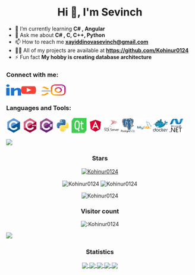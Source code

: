 <h1 align="center">Hi 👋, I'm Sevinch</h1>
<!-- <p align="left"> <img src="https://komarev.com/ghpvc/?username=Kohinur0124&label=Profile%20views&color=0e75b6&style=flat" alt="Kohinur0124" /> </p> -->



- 🌱 I’m currently learning **C# , Angular**
- 💬 Ask me about **C# , C, C++, Python**
- 📫 How to reach me **xayiddinovasevinch@gmail.com**
- 👨‍💻 All of my projects are available at **https://github.com/Kohinur0124**
- ⚡ Fun fact **My hobby is creating database architecture**

<h3 align="left">Connect with me:</h3>
<p align="left">
<a href="https://linkedin.com/in/https://www.linkedin.com/in/sevinch-xayriddinova-b324b0267/" target="blank"><img align="center" src="https://raw.githubusercontent.com/teamedwardforever/Readme-Generator/71f25dd8b98329b168142a6b782a107b75eab178/svg/Social/linked-in-alt.svg" alt="https://www.linkedin.com/in/sevinch-xayriddinova-b324b0267/" height="30" width="40" /></a><a href="https://www.youtube.com/c/@Kohinur_0124" target="blank"><img align="center" src="https://raw.githubusercontent.com/teamedwardforever/Readme-Generator/71f25dd8b98329b168142a6b782a107b75eab178/svg/Social/youtube.svg" alt="@Kohinur_0124" height="30" width="40" /></a><a href="https://www.leetcode.com/nur_210124" target="blank"><img align="center" src="https://raw.githubusercontent.com/teamedwardforever/Readme-Generator/71f25dd8b98329b168142a6b782a107b75eab178/svg/Social/leet-code.svg" alt="nur_210124" height="30" width="40" /></a><a href="https://instagram.com/k00h1nur" target="blank"><img align="center" src="https://raw.githubusercontent.com/teamedwardforever/Readme-Generator/71f25dd8b98329b168142a6b782a107b75eab178/svg/Social/instagram.svg" alt="k00h1nur" height="30" width="40" /></a></p>

<h3 align="left">Languages and Tools:</h3>
<p align="left">
<img src="https://raw.githubusercontent.com/teamedwardforever/Readme-Generator/71f25dd8b98329b168142a6b782a107b75eab178/svg/Skills/Languages/c-original.svg" alt="C" width="40" height="40"/>
<img src="https://raw.githubusercontent.com/teamedwardforever/Readme-Generator/71f25dd8b98329b168142a6b782a107b75eab178/svg/Skills/Languages/cplusplus-original.svg" alt="CPP" width="40" height="40"/>
<img src="https://raw.githubusercontent.com/teamedwardforever/Readme-Generator/71f25dd8b98329b168142a6b782a107b75eab178/svg/Skills/Languages/csharp-original.svg" alt="Csharp" width="40" height="40"/>
<img src="https://raw.githubusercontent.com/teamedwardforever/Readme-Generator/71f25dd8b98329b168142a6b782a107b75eab178/svg/Skills/Languages/python-original.svg" alt="Python" width="40" height="40"/>
<img src="https://raw.githubusercontent.com/teamedwardforever/Readme-Generator/71f25dd8b98329b168142a6b782a107b75eab178/svg/Skills/Frontend/Qt_logo_2016.svg" alt="Qt" width="40" height="40"/>
<img src="https://raw.githubusercontent.com/teamedwardforever/Readme-Generator/71f25dd8b98329b168142a6b782a107b75eab178/svg/Skills/Frontend/angular.svg" alt="Angular" width="40" height="40"/>
<img src="https://raw.githubusercontent.com/teamedwardforever/Readme-Generator/71f25dd8b98329b168142a6b782a107b75eab178/svg/Skills/Database/microsoft-sql-server-logo.svg" alt="Microsoft Sql Server" width="40" height="40"/>
<img src="https://raw.githubusercontent.com/teamedwardforever/Readme-Generator/71f25dd8b98329b168142a6b782a107b75eab178/svg/Skills/Database/postgresql-original-wordmark.svg" alt="Postgresql" width="40" height="40"/>
<img src="https://raw.githubusercontent.com/teamedwardforever/Readme-Generator/71f25dd8b98329b168142a6b782a107b75eab178/svg/Skills/Database/mysql-original-wordmark.svg" alt="Mysql" width="40" height="40"/>
<img src="https://raw.githubusercontent.com/teamedwardforever/Readme-Generator/71f25dd8b98329b168142a6b782a107b75eab178/svg/Skills/Devops/docker-original-wordmark.svg" alt="Docker" width="40" height="40"/>
<img src="https://raw.githubusercontent.com/teamedwardforever/Readme-Generator/71f25dd8b98329b168142a6b782a107b75eab178/svg/Skills/Framework/dot-net-original-wordmark.svg" alt="Dot Net" width="40" height="40"/>
</p>

<img src="https://user-images.githubusercontent.com/73097560/115834477-dbab4500-a447-11eb-908a-139a6edaec5c.gif"><h3 align="center">Stars</h3>
<p align="center"> <a href="https://github.com/ryo-ma/github-profile-trophy"><img src="https://github-profile-trophy.vercel.app/?username=Kohinur0124&theme=default" alt="Kohinur0124" /></a> </p>
<div align = "center"  >
<img align="center"   height="180em" src="https://github-readme-stats.vercel.app/api/top-langs/?username=Kohinur0124&layout=compact&theme=default" alt=Kohinur0124 />

<img align="center" height="180em" src="https://github-readme-stats.vercel.app/api?username=Kohinur0124&show_icons=true&locale=en&theme=default" alt="Kohinur0124" />
<p><img align="center" height="180em" src="https://github-readme-streak-stats.herokuapp.com/?user=Kohinur0124&theme=default" alt="Kohinur0124" /></p>
</div>
<h3 align="center">Visitor count</h3>
<div align ="center">
  
![:Kohinur0124](https://moe-counter.glitch.me/get/@:Kohinur0124)
</div>

<img src="https://user-images.githubusercontent.com/73097560/115834477-dbab4500-a447-11eb-908a-139a6edaec5c.gif"><h3 align="center">Statistics</h3>
<div align="center">
<a href="https://github.com/Kohinur0124">
<img align="center" src="http://github-profile-summary-cards.vercel.app/api/cards/stats?username=Kohinur0124&theme=graywhite" height="180em" />
<img align="center" src="http://github-profile-summary-cards.vercel.app/api/cards/most-commit-language?username=Kohinur0124&theme=graywhite" height="180em" />
<img align="center" src="http://github-profile-summary-cards.vercel.app/api/cards/repos-per-language?username=Kohinur0124&theme=graywhite" height="180em" />
<img align="center" src="http://github-profile-summary-cards.vercel.app/api/cards/productive-time?username=Kohinur0124&theme=graywhite" height="180em" />
<img align="center" src="http://github-profile-summary-cards.vercel.app/api/cards/profile-details?username=Kohinur0124&theme=graywhite" height="180em" />
</div>
